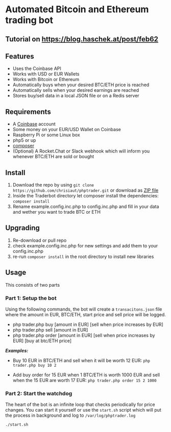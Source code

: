 # Automated Bitcoin and Ethereum trading bot

## Tutorial on https://blog.haschek.at/post/feb62

## Features
- Uses the Coinbase API
- Works with USD or EUR Wallets
- Works with Bitcoin or Ethereum
- Automatically buys when your desired BTC/ETH price is reached
- Automatically sells when your desired earnings are reached
- Stores buy/sell data in a local JSON file or on a Redis server

## Requirements
- A [Coinbase](https://www.coinbase.com) account
- Some money on your EUR/USD Wallet on Coinbase
- Raspberry Pi or some Linux box
- php5 or up
- [composer](https://getcomposer.org/)
- (Optional) A Rocket.Chat or Slack webhook which will inform you whenever BTC/ETH are sold or bought

## Install
1. Download the repo by using ```git clone https://github.com/chrisiaut/phptrader.git``` or download as [ZIP file](https://github.com/chrisiaut/phptrader/archive/master.zip)
2. Inside the Traderbot directory let composer install the dependencies: ```composer install```
3. Rename example.config.inc.php to config.inc.php and fill in your data and wether you want to trade BTC or ETH

## Upgrading
1. Re-download or pull repo
2. check example.config.inc.php for new settings and add them to your config.inc.php
3. re-run ```composer install``` in the root directory to install new libraries

## Usage

This consists of two parts

### Part 1: Setup the bot
Using the following commands, the bot will create a ```transacitons.json``` file where the amount in EUR, BTC/ETH, start price and sell price will be logged.

- php trader.php buy [amount in EUR] [sell when price increases by EUR]
- php trader.php sell [amount in EUR]
- php trader.php order [amount in EUR] [sell when price increases by EUR] [buy at btc/ETH price]

***Examples:***
- Buy 10 EUR in BTC/ETH and sell when it will be worth 12 EUR:
```php trader.php buy 10 2```

- Add buy order for 15 EUR when 1 BTC/ETH is worth 1000 EUR and sell when the 15 EUR are worth 17 EUR:
```php trader.php order 15 2 1000```

### Part 2: Start the watchdog
The heart of the bot is an infinite loop that checks periodically for price changes.
You can start it yourself or use the ```start.sh``` script which will put the process in background and log to ```/var/log/phptrader.log```

```./start.sh```